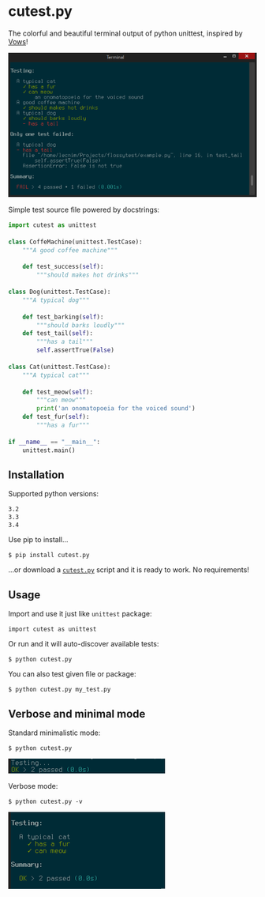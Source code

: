 # cutest.py

The colorful and beautiful terminal output of python unittest, inspired by [Vows](http://vowsjs.org/)!

![Example terminal output](images/example.png)

Simple test source file powered by docstrings:

```python
import cutest as unittest

class CoffeMachine(unittest.TestCase):
    """A good coffee machine"""

    def test_success(self):
        """should makes hot drinks"""

class Dog(unittest.TestCase):
    """A typical dog"""

    def test_barking(self):
        """should barks loudly"""
    def test_tail(self):
        """has a tail"""
        self.assertTrue(False)

class Cat(unittest.TestCase):
    """A typical cat"""

    def test_meow(self):
        """can meow"""
        print('an onomatopoeia for the voiced sound')
    def test_fur(self):
        """has a fur"""

if __name__ == "__main__":
    unittest.main()
```

## Installation

Supported python versions:

    3.2
    3.3
    3.4

Use pip to install...

    $ pip install cutest.py
    
...or download a [`cutest.py`](https://github.com/lecnim/cutest.py/releases/download/v0.9.0/cutest.py) script and it is ready to work. No requirements!

## Usage

Import and use it just like `unittest` package:

    import cutest as unittest

Or run and it will auto-discover available tests:

    $ python cutest.py

You can also test given file or package:

    $ python cutest.py my_test.py

## Verbose and minimal mode

Standard minimalistic mode:

    $ python cutest.py

![Minimalistic mode](images/minimal_success.png)

Verbose mode:

    $ python cutest.py -v

![Verbose mode](images/verbose_success.png)
